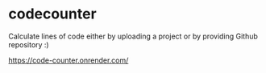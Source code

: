 # codecounter
Calculate lines of code either by uploading a project or by providing Github repository :)

https://code-counter.onrender.com/

